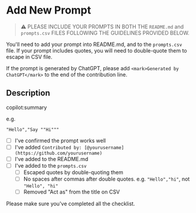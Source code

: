 # Add New Prompt

> ⚠️ PLEASE INCLUDE YOUR PROMPTS IN BOTH THE `README.md` and `prompts.csv` FILES FOLLOWING THE GUIDELINES PROVIDED BELOW.

You'll need to add your prompt into README.md, and to the `prompts.csv` file. If your prompt includes quotes, you will need to double-quote them to escape in CSV file.

If the prompt is generated by ChatGPT, please add `<mark>Generated by ChatGPT</mark>` to the end of the contribution line.

## Description
copilot:summary

e.g.
```csv
"Hello","Say ""Hi"""
```

- [ ] I've confirmed the prompt works well
- [ ] I've added `Contributed by: [@yourusername](https://github.com/yourusername)`
- [ ] I've added to the README.md
- [ ] I've added to the `prompts.csv`
  - [ ] Escaped quotes by double-quoting them
  - [ ] No spaces after commas after double quotes. e.g. `"Hello","hi"`, not `"Hello", "hi"`
  - [ ] Removed "Act as" from the title on CSV

Please make sure you've completed all the checklist.
